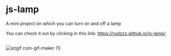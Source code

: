 # js-lamp
A mini project on which you can turn on and off a lamp

You can check it out by clicking in this link: https://rudzzz.github.io/js-lamp/

##
![ezgif com-gif-maker (1)](https://user-images.githubusercontent.com/97038663/151280615-b61dd055-50de-4f07-9cc5-7b8e69539123.gif)
